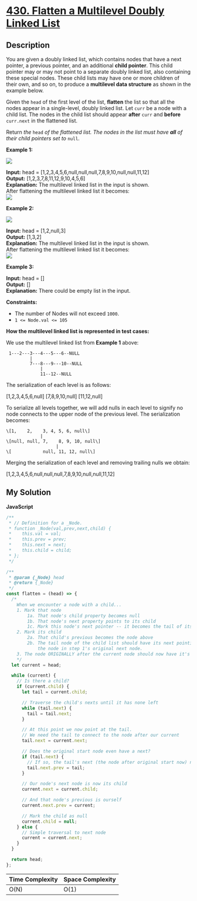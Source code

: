 # [430. Flatten a Multilevel Doubly Linked List](https://leetcode.com/problems/flatten-a-multilevel-doubly-linked-list)

## Description

You are given a doubly linked list, which contains nodes that have a next pointer, a previous pointer, and an additional **child pointer**. This child pointer may or may not point to a separate doubly linked list, also containing these special nodes. These child lists may have one or more children of their own, and so on, to produce a **multilevel data structure** as shown in the example below.

Given the `head` of the first level of the list, **flatten** the list so that all the nodes appear in a single-level, doubly linked list. Let `curr` be a node with a child list. The nodes in the child list should appear **after** `curr` and **before** `curr.next` in the flattened list.

Return _the_ `head` _of the flattened list. The nodes in the list must have **all** of their child pointers set to_ `null`.

**Example 1:**

![](https://assets.leetcode.com/uploads/2021/11/09/flatten11.jpg)

**Input:** head = \[1,2,3,4,5,6,null,null,null,7,8,9,10,null,null,11,12\]  
**Output:** \[1,2,3,7,8,11,12,9,10,4,5,6\]  
**Explanation:** The multilevel linked list in the input is shown.  
After flattening the multilevel linked list it becomes:  
![](https://assets.leetcode.com/uploads/2021/11/09/flatten12.jpg)

**Example 2:**

![](https://assets.leetcode.com/uploads/2021/11/09/flatten2.1jpg)

**Input:** head = \[1,2,null,3\]  
**Output:** \[1,3,2\]  
**Explanation:** The multilevel linked list in the input is shown.  
After flattening the multilevel linked list it becomes:  
![](https://assets.leetcode.com/uploads/2021/11/24/list.jpg)

**Example 3:**

**Input:** head = \[\]  
**Output:** \[\]  
**Explanation:** There could be empty list in the input.

**Constraints:**

- The number of Nodes will not exceed `1000`.
- `1 <= Node.val <= 105`

**How the multilevel linked list is represented in test cases:**

We use the multilevel linked list from **Example 1** above:

```
 1---2---3---4---5---6--NULL
         |
         7---8---9---10--NULL
             |
             11--12--NULL
```

The serialization of each level is as follows:

\[1,2,3,4,5,6,null\]
\[7,8,9,10,null\]
\[11,12,null\]

To serialize all levels together, we will add nulls in each level to signify no node connects to the upper node of the previous level. The serialization becomes:

```
\[1,    2,    3, 4, 5, 6, null\]
             |
\[null, null, 7,    8, 9, 10, null\]
                   |
\[            null, 11, 12, null\]
```

Merging the serialization of each level and removing trailing nulls we obtain:

\[1,2,3,4,5,6,null,null,null,7,8,9,10,null,null,11,12\]

## My Solution

**JavaScript**

```js
/**
 * // Definition for a _Node.
 * function _Node(val,prev,next,child) {
 *    this.val = val;
 *    this.prev = prev;
 *    this.next = next;
 *    this.child = child;
 * };
 */

/**
 * @param {_Node} head
 * @return {_Node}
 */
const flatten = (head) => {
  /*
    When we encounter a node with a child...
    1. Mark that node
        1a. That node's child property becomes null
        1b. That node's next property points to its child
        1c. Mark this node's next pointer -- it becomes the tail of its child's list's next pointer
    2. Mark its child
        2a. That child's previous becomes the node above
        2b. The tail node of the child list should have its next pointing to
            the node in step 1's original next node.
    3. The node ORIGINALLY after the current node should now have it's previous set to the child's tail
    */
  let current = head;

  while (current) {
    // Is there a child?
    if (current.child) {
      let tail = current.child;

      // Traverse the child's nexts until it has none left
      while (tail.next) {
        tail = tail.next;
      }

      // At this point we now point at the tail.
      // We need the tail to connect to the node after our current
      tail.next = current.next;

      // Does the original start node even have a next?
      if (tail.next) {
        // If so, the tail's next (the node after original start now) now has a previous of the tail itself
        tail.next.prev = tail;
      }

      // Our node's next node is now its child
      current.next = current.child;

      // And that node's previous is ourself
      current.next.prev = current;

      // Mark the child as null
      current.child = null;
    } else {
      // Simple traversal to next node
      current = current.next;
    }
  }

  return head;
};
```

| Time Complexity | Space Complexity |
| --------------- | ---------------- |
| O(N)            | O(1)             |
